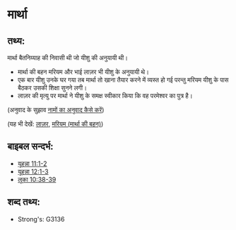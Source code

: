 # मार्था #

## तथ्य: ##

मार्था बैतनिय्याह की निवासी थी जो यीशु की अनुयायी थी।

* मार्था की बहन मरियम और भाई लाज़र भी यीशु के अनुयायी थे।
* एक बार यीशु उनके घर गया तब मार्था तो खाना तैयार करने में व्यस्त हो गई परन्तु मरियम यीशु के पास बैठकर उसकी शिक्षा सुनने लगी।
* लाज़र की मृत्यु पर मार्था ने यीशु के समक्ष स्वीकार किया कि वह परमेश्वर का पुत्र है।

(अनुवाद के सुझाव [नामों का अनुवाद कैसे करें](rc://en/ta/man/translate/translate-names))

(यह भी देखें: [लाज़र](../names/lazarus.md), [मरियम (मार्था की बहन)](../names/marysisterofmartha.md))

## बाइबल सन्दर्भ: ##

* [यूहन्ना 11:1-2](rc://en/tn/help/jhn/11/01)
* [यूहन्ना 12:1-3](rc://en/tn/help/jhn/12/01)
* [लूका 10:38-39](rc://en/tn/help/luk/10/38)

## शब्द तथ्य: ##

* Strong's: G3136
